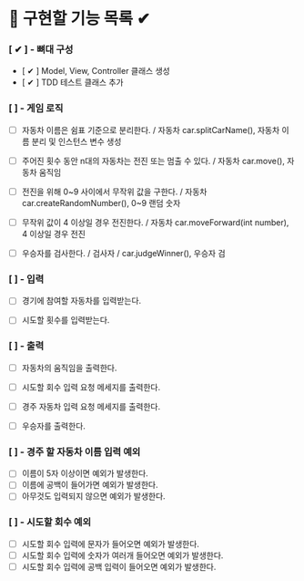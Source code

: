 # 🎯 구현할 기능 목록 ✔


### [ ✔ ] - 뼈대 구성

- [ ✔ ] Model, View, Controller 클래스 생성
- [ ✔ ] TDD 테스트 클래스 추가


### [  ] - 게임 로직 

- [  ] 자동차 이름은 쉼표 기준으로 분리한다. / 자동차 car.splitCarName(), 자동차 이름 분리 및 인스턴스 변수 생성
- [  ] 주어진 횟수 동안 n대의 자동차는 전진 또는 멈출 수 있다. / 자동차 car.move(), 자동차 움직임
- [  ] 전진을 위해 0~9 사이에서 무작위 값을 구한다. / 자동차 car.createRandomNumber(), 0~9 랜덤 숫자
- [  ] 무작위 값이 4 이상일 경우 전진한다. / 자동차 car.moveForward(int number), 4 이상일 경우 전진
- [  ] 우승자를 검사한다. / 검사자 / car.judgeWinner(), 우승자 검


### [  ] - 입력

- [  ] 경기에 참여할 자동차를 입력받는다.
- [  ] 시도할 횟수를 입력받는다.


### [  ] - 출력

- [  ] 자동차의 움직임을 출력한다.
- [  ] 시도할 회수 입력 요청 메세지를 출력한다.
- [  ] 경주 자동차 입력 요청 메세지를 출력한다.
- [  ] 우승자를 출력한다.


### [  ] - 경주 할 자동차 이름 입력 예외

- [  ] 이름이 5자 이상이면 예외가 발생한다.
- [  ] 이름에 공백이 들어가면 예외가 발생한다.
- [  ] 아무것도 입력되지 않으면 예외가 발생한다.

### [  ] - 시도할 회수 예외

- [  ] 시도할 회수 입력에 문자가 들어오면 예외가 발생한다.
- [  ] 시도할 회수 입력에 숫자가 여러개 들어오면 예외가 발생한다.
- [  ] 시도할 회수 입력에 공백 입력이 들어오면 예외가 발생한다.
